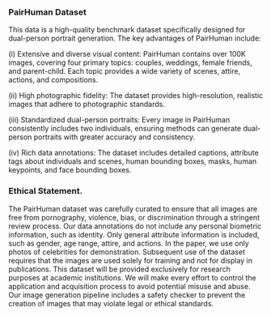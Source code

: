 
### PairHuman Dataset
This data is a high-quality benchmark dataset specifically designed for dual-person portrait generation. The key advantages of PairHuman include: 

(i) Extensive and diverse visual content: PairHuman contains over 100K images, covering four primary topics: couples, weddings, female friends, and parent-child. Each topic provides a wide variety of scenes, attire, actions, and compositions. 

(ii) High photographic fidelity: The dataset provides high-resolution, realistic images that adhere to photographic standards. 

(iii) Standardized dual-person portraits: Every image in PairHuman consistently includes two individuals, ensuring methods can generate dual-person portraits with greater accuracy and consistency. 

(iv) Rich data annotations: The dataset includes detailed captions, attribute tags about individuals and scenes, human bounding boxes, masks, human keypoints, and face bounding boxes.


### Ethical Statement.

The PairHuman dataset was carefully curated to ensure that all images are free from pornography, violence, bias, or discrimination through a stringent review process. Our data annotations do not include any personal biometric information, such as identity. Only general attribute information is included, such as gender, age range, attire, and actions. In the paper, we use only photos of celebrities for demonstration. Subsequent use of the dataset requires that the images are used solely for training and not for display in publications. This dataset will be provided exclusively for research purposes at academic institutions. We will make every effort to control the application and acquisition process to avoid potential misuse and abuse. Our image generation pipeline includes a safety checker to prevent the creation of images that may violate legal or ethical standards.
